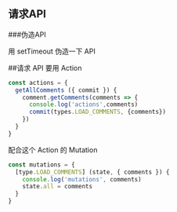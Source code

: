 ## 请求API

###伪造API

用 setTimeout 伪造一下 API

##请求 API 要用 Action

```js
const actions = {
  getAllComments ({ commit }) {
    comment.getComments(comments => {
      console.log('actions',comments)
      commit(types.LOAD_COMMENTS, {comments})
    })
  }
}
```

配合这个 Action 的 Mutation

```js
const mutations = {
  [type.LOAD_COMMENTS] (state, { comments }) {
    console.log('mutations', comments)
    state.all = comments
  }
}

